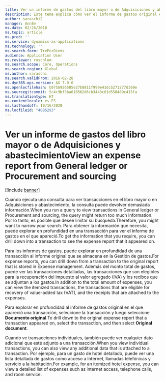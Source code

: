 ```yaml
---
title: Ver un informe de gastos del libro mayor o de Adquisiciones y abastecimiento
description: Este tema explica cómo ver el informe de gastos original en el que apareció una transacción.
author: saraschi2
manager: AnnBe
ms.date: 02/26/2018
ms.topic: article
ms.prod: ''
ms.service: dynamics-ax-applications
ms.technology: ''
ms.search.form: TrvPerDiems
audience: Application User
ms.reviewer: roschlom
ms.search.scope: Core, Operations
ms.search.region: Global
ms.author: saraschi
ms.search.validFrom: 2016-02-28
ms.dyn365.ops.version: AX 7.0.0
ms.openlocfilehash: b075b926585e27b8811f999e41dcb271277d360e
ms.sourcegitcommit: 5c4c9bf3ba018562d6cb3443c01d550489c415fa
ms.translationtype: HT
ms.contentlocale: es-ES
ms.lasthandoff: 10/16/2020
ms.locfileid: "4085293"
---
```

# <a name="view-an-expense-report-from-general-ledger-or-procurement-and-sourcing"></a><span data-ttu-id="2378c-103">Ver un informe de gastos del libro mayor o de Adquisiciones y abastecimiento</span><span class="sxs-lookup"><span data-stu-id="2378c-103">View an expense report from General ledger or Procurement and sourcing</span></span>

[!include [banner](../includes/banner.md)]

<span data-ttu-id="2378c-104">Cuando ejecuta una consulta para ver transacciones en el libro mayor o en Adquisiciones y abastecimiento, la consulta puede devolver demasiada información.</span><span class="sxs-lookup"><span data-stu-id="2378c-104">When you run a query to view transactions in General ledger or Procurement and sourcing, the query might return too much information.</span></span> <span data-ttu-id="2378c-105">Por lo tanto, es posible que desee limitar su búsqueda.</span><span class="sxs-lookup"><span data-stu-id="2378c-105">Therefore, you might want to narrow your search.</span></span> <span data-ttu-id="2378c-106">Para obtener la información que necesita, puede explorar en profundidad en una transacción para ver el informe de gastos en el que apareció.</span><span class="sxs-lookup"><span data-stu-id="2378c-106">To get the information that you require, you can drill down into a transaction to see the expense report that it appeared on.</span></span>

<span data-ttu-id="2378c-107">Para los informes de gastos, puede explorar en profundidad de una transacción al informe original que se almacena en la Gestión de gastos.</span><span class="sxs-lookup"><span data-stu-id="2378c-107">For expense reports, you can drill down from a transaction to the original report that is stored in Expense management.</span></span> <span data-ttu-id="2378c-108">Además del monto total de gastos, puede ver las transacciones detalladas, las transacciones que son elegibles para la recuperación del impuesto al valor agregado (IVA) y los recibos que se adjuntan a los gastos.</span><span class="sxs-lookup"><span data-stu-id="2378c-108">In addition to the total amount of expenses, you can view the itemized transactions, the transactions that are eligible for recovery of value-added tax (VAT), and the receipts that are attached to the expenses.</span></span>

<span data-ttu-id="2378c-109">Para explorar en profundidad al informe de gastos original en el que apareció una transacción, seleccione la transacción y luego seleccione **Documento original**.</span><span class="sxs-lookup"><span data-stu-id="2378c-109">To drill down to the original expense report that a transaction appeared on, select the transaction, and then select **Original document**.</span></span>

<span data-ttu-id="2378c-110">Cuando ve transacciones individuales, también puede ver cualquier dato adicional que esté adjunto a una transacción.</span><span class="sxs-lookup"><span data-stu-id="2378c-110">When you view individual transactions, you can also view any additional data that is attached to a transaction.</span></span> <span data-ttu-id="2378c-111">Por ejemplo, para un gasto de hotel detallado, puede ver una lista detallada de gastos como acceso a Internet, llamadas telefónicas y servicio a la habitación.</span><span class="sxs-lookup"><span data-stu-id="2378c-111">For example, for an itemized hotel expense, you can view a detailed list of expenses such as internet access, telephone calls, and room service.</span></span>
